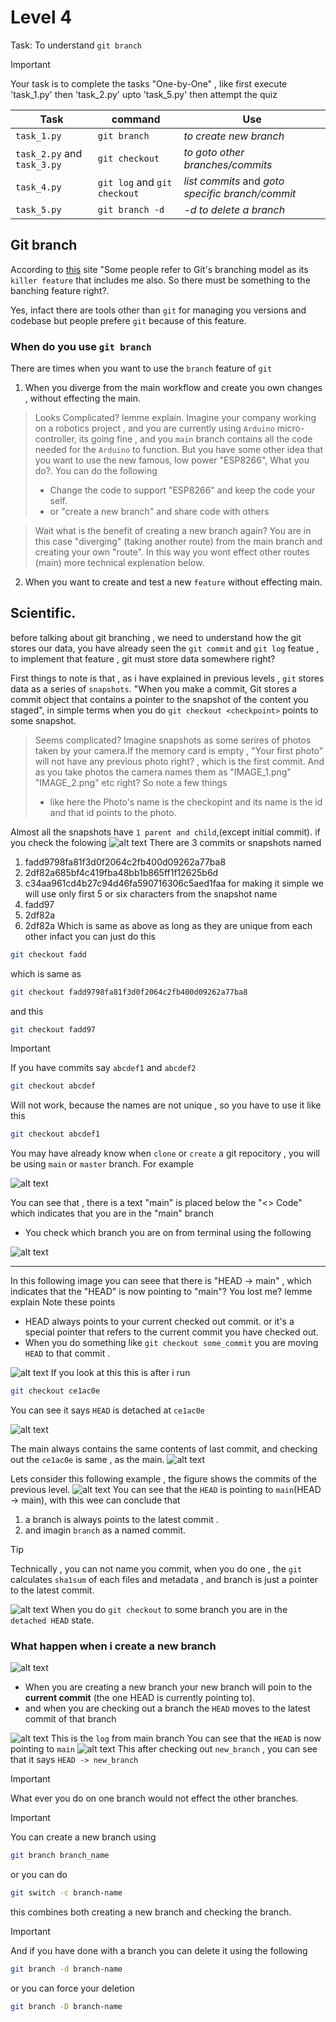 # Level 4 

Task: To understand `git branch` 

>[!IMPORTANT]
>Your task is to complete the tasks "One-by-One" , like first execute 'task_1.py' then 'task_2.py' upto 'task_5.py' then attempt the quiz

| Task | command | Use | 
|------| -------| ----|
| `task_1.py`| `git branch`| *to create new branch*|
| `task_2.py` and `task_3.py`| `git checkout`| *to goto other branches/commits*|
|`task_4.py` | `git log` and `git checkout` | *list commits* and *goto specific branch/commit*|
|`task_5.py` | `git branch -d` | *-d to delete a branch*|


## Git branch


According to [this](https://git-scm.com/book/en/v2/Git-Branching-Branches-in-a-Nutshell) site "Some people refer to Git's branching model as its `killer feature` that includes me also. So there must be something to the banching feature right?.


Yes, infact there are tools other than `git` for managing you versions and codebase but people prefere `git` because of this feature. 

### When do you use `git branch`
There are times when you want to use the `branch` feature of `git`
1. When you diverge from the main workflow and create you own changes , without effecting the main.

>Looks Complicated? lemme explain.
>Imagine your company working on a robotics project , and you are currently using `Arduino` micro-controller, its going fine , and you `main` branch contains all the code needed for the `Arduino` to function. But you have some other idea that you want to use the new famous, low power "ESP8266", What you do?. You can do the following
>- Change the code to support "ESP8266" and keep the code your self.
>- or "create a new branch" and share code with others


>Wait what is the benefit of creating a new branch again? 
>You are in this case "diverging" (taking another route) from the main branch and creating your own "route". In this way you wont effect other routes (main) more technical explenation below.

2. When you want to create and test a new `feature` without effecting main. 


## Scientific.

before talking about git branching , we need to understand how the git stores our data, you have already seen the `git commit` and `git log` featue , to implement that feature , git must store data somewhere right? 

First things to note is that , as i have explained in previous levels , `git` stores data as a series of `snapshots`. "When you make a commit, Git stores a commit object that contains a pointer to the snapshot of the content you staged", in simple terms when you do `git checkout <checkpoint>` <checkpoint> points to some snapshot. 
> Seems complicated? 
> Imagine snapshots as some serires of photos taken by your camera.If the memory card is empty , "Your first photo" will not have any previous photo right? , which is the first commit. And as you take photos the camera names them as "IMAGE_1.png" "IMAGE_2.png" etc right? So note a few things
> - like here the Photo's name is the checkopint and its name is the id and that id points to the photo. 

Almost all the snapshots have `1 parent and child`,(except initial commit). if you check the folowing 
![alt text](imgs/image-1.png)
There are 3 commits or snapshots named
1. fadd9798fa81f3d0f2064c2fb400d09262a77ba8
2. 2df82a685bf4c419fba48bb1b865ff1f12625b6d 
3. c34aa961cd4b27c94d46fa590716306c5aed1faa
for making it simple we will use only first 5 or six characters from the snapshot name
1. fadd97 
2. 2df82a
3. 2df82a 
Which is same as above as long as they are unique from each other 
infact you can just do this


```bash
git checkout fadd
```
which is same as 
```bash
git checkout fadd9798fa81f3d0f2064c2fb400d09262a77ba8
```
and this 
```bash
git checkout fadd97
```
 
>[!IMPORTANT]
> If you have commits say `abcdef1` and `abcdef2` 
> ```bash
>git checkout abcdef
>```
>Will not work, because the names are not unique , so you have to use it like this
>```bash
>git checkout abcdef1 
>```

You may have already know when `clone` or `create` a git repocitory , you will be using `main` or `master` branch. For example 


![alt text](imgs/image-2.png)

You can see that , there is a text "main" is placed below the "<> Code" which indicates that you are in the "main" branch  

- You check which branch you are on from terminal using the following 

![alt text](imgs/image-3.png)

---

In this following image you can seee that there is "HEAD -> main" , which indicates that the "HEAD" is now pointing to "main"? You lost me? lemme explain
Note these points
- HEAD always points to your current checked out commit. or it's a  special pointer that refers to the current commit you have checked out.
- When you do something like `git checkout some_commit` you are moving `HEAD` to that commit . 


![alt text](imgs/image-6.png)
If you look at this this is after i run 
```bash
git checkout ce1ac0e
``` 
You can see it says `HEAD` is detached at `ce1ac0e`

![alt text](imgs/image-4.png)


The main always contains the same contents of last commit, and checking out the `ce1ac0e` is same , as the main.
![alt text](imgs/image-5.png)



Lets consider this following example ,  the figure shows the commits of the previous level.
![alt text](imgs/image-7.png)
You can see that the `HEAD` is pointing to `main`(HEAD -> main), with this wee can conclude that 
1. a branch is always points to the latest commit .
2. and imagin `branch` as a named commit.
>[!TIP]
>Technically , you can not name you commit, when you do one , the `git` calculates `sha1sum` of each files and metadata , and branch is just a pointer to the latest commit.


![alt text](imgs/image-8.png)
When you do `git checkout` to some branch you are in the `detached HEAD` state. 

### What happen when i create a new branch

![alt text](imgs/image-12.png)

- When you are creating a new branch your new branch will poin to the **current commit** (the one HEAD is currently pointing to).
- and when you are checking out a branch the `HEAD` moves to the latest commit of that branch



![alt text](imgs/image-10.png)
This is the `log` from main branch You can see that the `HEAD` is now pointing to `main`
![alt text](imgs/image-11.png)
This after checking out `new_branch` , you can see that it says `HEAD -> new_branch`

>[!IMPORTANT]
>What ever you do on one branch would not effect the other branches.


>[!IMPORTANT]
> You can create a new branch using 
>```bash
>git branch branch_name
> ```
>or you can do
>```bash
>git switch -c branch-name
>```
> this combines both creating a new branch and checking the branch.

>[!IMPORTANT]
>And if you have done with a branch you can delete it using the following
>```bash
>git branch -d branch-name
>```
> or you can force your deletion
>```bash
>git branch -D branch-name
>```
